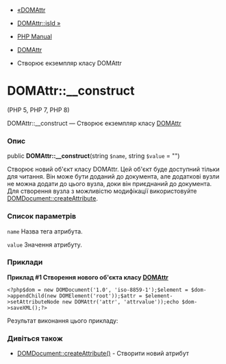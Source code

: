 - [«DOMAttr](class.domattr.md)
- [DOMAttr::isId »](domattr.isid.md)

- [PHP Manual](index.md)
- [DOMAttr](class.domattr.md)
- Створює екземпляр класу DOMAttr

# DOMAttr::\_\_construct

(PHP 5, PHP 7, PHP 8)

DOMAttr::\_\_construct — Створює екземпляр класу
[DOMAttr](class.domattr.md)

### Опис

public **DOMAttr::\_\_construct**(string `$name`, string `$value` = "")

Створює новий об'єкт класу DOMAttr. Цей об'єкт буде доступний тільки
для читання. Він може бути доданий до документа, але додаткові вузли
не можна додати до цього вузла, доки він приєднаний до документа. Для
створення вузла з можливістю модифікації використовуйте
[DOMDocument::createAttribute](domdocument.createattribute.md).

### Список параметрів

`name`
Назва тега атрибута.

`value`
Значення атрибуту.

### Приклади

**Приклад #1 Створення нового об'єкта класу
[DOMAttr](class.domattr.md)**

` <?php$dom = new DOMDocument('1.0', 'iso-8859-1');$element = $dom->appendChild(new DOMElement('root'));$attr = $element->setAttributeNode new DOMAttr('attr', 'attrvalue'));echo $dom->saveXML();?> `

Результат виконання цього прикладу:

<?xml version="1.0" encoding="utf-8"?>
<root attr="attrvalue" />

### Дивіться також

- [DOMDocument::createAttribute()](domdocument.createattribute.md) -
Створити новий атрибут
